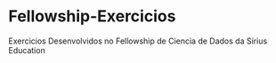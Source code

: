 # Fellowship-Exercicios
Exercicios Desenvolvidos no Fellowship de Ciencia de Dados da Sirius Education
